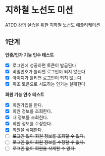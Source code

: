 # 지하철 노선도 미션

[ATDD 강의](https://edu.nextstep.camp/c/R89PYi5H) 실습을 위한 지하철 노선도 애플리케이션

## 1단계

**인증/인가 기능 인수 테스트**

- [x] 로그인에 성공하면 토큰이 발급된다
- [x] 비밀번호가 틀리면 로그인이 되지 않는다
- [x] 아이디가 틀리면 로그인이 되지 않는다
- [x] 위조 토큰으로 시도하는 인가는 실패한다

**회원 기능 인수 테스트**

- [x] 회원가입을 한다.
- [x] 회원 정보를 조회한다.
- [x] 내 정보를 조회힌다.
- [x] 회원 정보를 수정한다.
- [x] 회원을 삭제한다.
- [ ] ~~로그인 없이 회원 정보를 조회할 수 없다.~~
- [ ] ~~로그인 없이 회원 정보를 수정할 수 없다.~~
- [ ] ~~로그인 없이 회원을 삭제할 수 없다.~~
